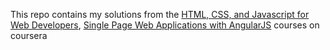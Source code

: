This repo contains my solutions from the [HTML, CSS, and Javascript for Web Developers](https://www.coursera.org/learn/html-css-javascript-for-web-developers), [Single Page Web Applications with AngularJS](https://www.coursera.org/learn/single-page-web-apps-with-angularjs) courses on coursera
